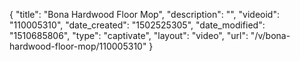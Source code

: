 {
    "title": "Bona Hardwood Floor Mop",
    "description": "",
    "videoid": "110005310",
    "date_created": "1502525305",
    "date_modified": "1510685806",
    "type": "captivate",
    "layout": "video",
    "url": "\/v\/bona-hardwood-floor-mop\/110005310"
}